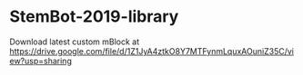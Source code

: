 # StemBot-2019-library

Download latest custom mBlock at https://drive.google.com/file/d/1Z1JyA4ztkO8Y7MTFynmLquxAOuniZ35C/view?usp=sharing
